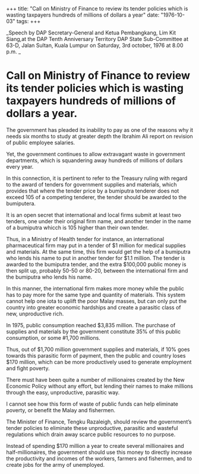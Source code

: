 +++ 
title: "Call on Ministry of Finance to review its tender policies which is wasting taxpayers hundreds of millions of dollars a year"
date: "1976-10-03"
tags:
+++

_Speech by DAP Secretary-General and Ketua Pembangkang, Lim Kit Siang,at the DAP Tenth Anniversary Territory DAP State 
Sub-Committee at 63-D, Jalan Sultan, Kuala Lumpur on Saturday, 3rd october, 1976 at 8.00 p.m.  _

# Call on Ministry of Finance to review its tender policies which is wasting taxpayers hundreds of millions of dollars a year.

The government has pleaded its inability to pay as one of the reasons why it needs six months to study at greater depth the Ibrahim Ali report on revision of public employee salaries.</u>

Yet, the government continues to allow extravagant waste in government departments, which is squandering away hundreds of millions of dollars every year. 

In this connection, it is pertinent to refer to the Treasury ruling with regard to the award of tenders for government supplies and materials, which provides that where the tender price by a bumiputra tenderer does not exceed 105 of a competing tenderer, the tender should be awarded to the bumiputera.

It is an open secret that international and local firms submit at least two tenders, one under their original firm name, and another tender in the name of a bumiputra whicch is 105 higher than their own tender.

Thus, in a Ministry of Health tender for instance, an international pharmaceutical firm may put in a tender of $1 million for medical supplies and materials. At the same time, this firm would get the help of a bumiputra who lends his name to put in another tender for $1.1 million. The tender is awarded to the bumiputra tender, and the extra $100,000 public money is then split up, probably 50-50 or 80-20, between the international firm and the bumiputra who lends his name.

In this manner, the international firm makes more money while the public has to pay more for the same type and quantity of materials. This system cannot help one iota to uplift the poor Malay masses, but can only put the country into greater economic hardships and create a parasitic class of new, unproductive rich.

In 1975, public consumption reached $3,835 million. The purchase of supplies and materials by the government constitute 35% of this public consumption, or some #1,700 millions.

Thus, out of $1,700 million government supplies and materials, if 10% goes towards this parasitic form of payment, then the public and country loses $170 million, which can be more productively used to generate employment and fight poverty.

There must have been quite a number of millionaires created by the New Economic Policy without any effort, but lending their names to make millions through the easy, unproductive, parasitic way.

I cannot see how this form of waste of public funds can help eliminate poverty, or benefit the Malay and fishermen.

The Minister of Finance, Tengku Razaleigh, should review the government’s tender policies to eliminate these unproductive, parasitic and wasteful regulations which drain away scarce public resources to no purpose. 

Instead of spending $170 million a year to create several millionaires and half-millionaires, the government should use this money to directly increase the productivity and incomes of the workers, farmers and fishermen, and to create jobs for the army of unemployed.
 
